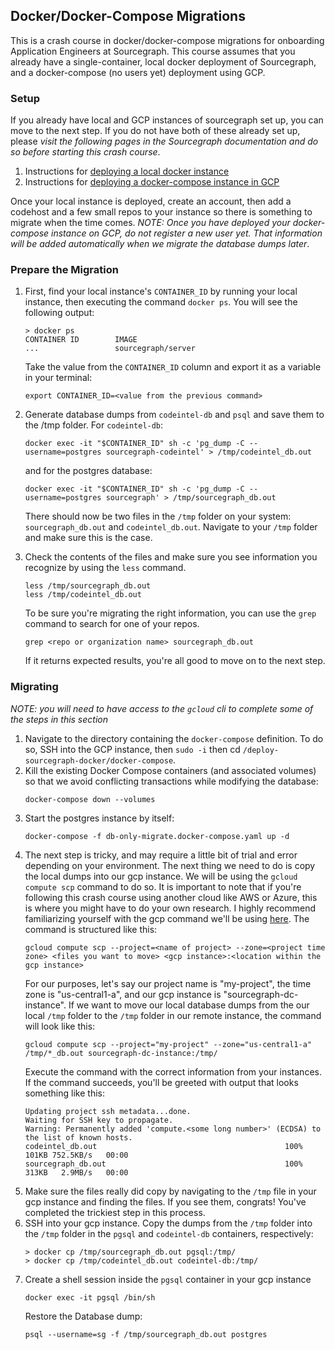 ## Docker/Docker-Compose Migrations
This is a crash course in docker/docker-compose migrations for onboarding Application Engineers at Sourcegraph. This course assumes that you already have a single-container, local docker deployment of Sourcegraph, and a docker-compose (no users yet) deployment using GCP. 

### Setup 

If you already have local and GCP instances of sourcegraph set up, you can move to the next step. If you do not have both of these already set up, please *visit the following pages in the Sourcegraph documentation and do so before starting this crash course*.

1. Instructions for [deploying a local docker instance](https://docs.sourcegraph.com/admin/install/docker)
2. Instructions for [deploying a docker-compose instance in GCP](https://docs.sourcegraph.com/admin/install/docker-compose/google_cloud)

Once your local instance is deployed, create an account, then add a codehost and a few small repos to your instance so there is something to migrate when the time comes. *NOTE: Once you have deployed your docker-compose instance on GCP, do not register a new user yet. That information will be added automatically when we migrate the database dumps later*.


### Prepare the Migration

1. First, find your local instance's `CONTAINER_ID` by running your local instance, then executing the command `docker ps`. You will see the following output:
    ```
    > docker ps
    CONTAINER ID        IMAGE
    ...                 sourcegraph/server
    ```
    Take the value from the `CONTAINER_ID` column and export it as a variable in your terminal:
    ```
    export CONTAINER_ID=<value from the previous command>
    ```

2. Generate database dumps from `codeintel-db` and `psql` and save them to the /tmp folder. For `codeintel-db`:
    ```
    docker exec -it "$CONTAINER_ID" sh -c 'pg_dump -C --username=postgres sourcegraph-codeintel' > /tmp/codeintel_db.out
    ```
    and for the postgres database:
    ```
    docker exec -it "$CONTAINER_ID" sh -c 'pg_dump -C --username=postgres sourcegraph' > /tmp/sourcegraph_db.out
    ```
    There should now be two files in the `/tmp` folder on your system: `sourcegraph_db.out` and `codeintel_db.out`. Navigate to your `/tmp` folder and make sure this is the case.
	
3. Check the contents of the files and make sure you see information you recognize by using the `less` command.
	```
	less /tmp/sourcegraph_db.out
	less /tmp/codeintel_db.out
	```
	To be sure you're migrating the right information, you can use the `grep` command to search for one of your repos.
	```
	grep <repo or organization name> sourcegraph_db.out
	```
	If it returns expected results, you're all good to move on to the next step.
	
	
### Migrating
*NOTE: you will need to have access to the `gcloud` cli to complete some of the steps in this section*

1. Navigate to the directory containing the `docker-compose` definition. To do so, SSH into the GCP instance, then `sudo -i` then cd `/deploy-sourcegraph-docker/docker-compose`.
2. Kill the existing Docker Compose containers (and associated volumes) so that we avoid conflicting transactions while modifying the database:
	```
	docker-compose down --volumes
	```
3. Start the postgres instance by itself:
	```
	docker-compose -f db-only-migrate.docker-compose.yaml up -d
	```
4. The next step is tricky, and may require a little bit of trial and error depending on your environment. The next thing we need to do is copy the local dumps into our gcp instance. We will be using the `gcloud compute scp` command to do so. It is important to note that if you're following this crash course using another cloud like AWS or Azure, this is where you might have to do your own research. I highly recommend familiarizing yourself with the gcp command we'll be using [here](https://cloud.google.com/sdk/gcloud/reference/compute/scp).
	The command is structured like this:
	```
	gcloud compute scp --project=<name of project> --zone=<project time zone> <files you want to move> <gcp instance>:<location within the gcp instance>
	```
	For our purposes, let's say our project name is "my-project", the time zone is "us-central1-a", and our gcp instance is "sourcegraph-dc-instance". If we want to move our local database dumps from the our local `/tmp` folder to the `/tmp` folder in our remote instance, the command will look like this:
	```
	gcloud compute scp --project="my-project" --zone="us-central1-a" /tmp/*_db.out sourcegraph-dc-instance:/tmp/
	```
	Execute the command with the correct information from your instances. If the command succeeds, you'll be greeted with output that looks something like this:
	```
	Updating project ssh metadata...done.
	Waiting for SSH key to propagate.
	Warning: Permanently added 'compute.<some long number>' (ECDSA) to the list of known hosts.
	codeintel_db.out                                          100%  101KB 752.5KB/s   00:00
	sourcegraph_db.out                                        100%  313KB   2.9MB/s   00:00
	```
5. Make sure the files really did copy by navigating to the `/tmp` file in your gcp instance and finding the files. If you see them, congrats! You've completed the trickiest step in this process.
6. SSH into your gcp instance. Copy the dumps from the `/tmp` folder into the `/tmp` folder in the `pgsql` and `codeintel-db` containers, respectively:
	```
	> docker cp /tmp/sourcegraph_db.out pgsql:/tmp/
	> docker cp /tmp/codeintel_db.out codeintel-db:/tmp/
	```
7. Create a shell session inside the `pgsql` container in your gcp instance
	```
	docker exec -it pgsql /bin/sh
	```
	Restore the Database dump:
	```
	psql --username=sg -f /tmp/sourcegraph_db.out postgres
	```

